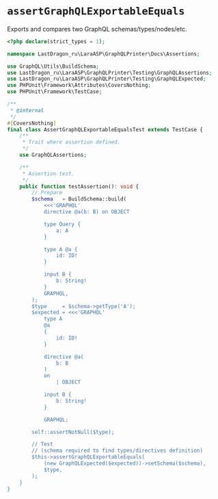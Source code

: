 # `assertGraphQLExportableEquals`

Exports and compares two GraphQL schemas/types/nodes/etc.

[include:example]: ./AssertGraphQLExportableEqualsTest.php
[//]: # (start: 133d4e1cb1ecae97bc0bc725a805d078526526302c85ce377f2d8494690c3070)
[//]: # (warning: Generated automatically. Do not edit.)

```php
<?php declare(strict_types = 1);

namespace LastDragon_ru\LaraASP\GraphQLPrinter\Docs\Assertions;

use GraphQL\Utils\BuildSchema;
use LastDragon_ru\LaraASP\GraphQLPrinter\Testing\GraphQLAssertions;
use LastDragon_ru\LaraASP\GraphQLPrinter\Testing\GraphQLExpected;
use PHPUnit\Framework\Attributes\CoversNothing;
use PHPUnit\Framework\TestCase;

/**
 * @internal
 */
#[CoversNothing]
final class AssertGraphQLExportableEqualsTest extends TestCase {
    /**
     * Trait where assertion defined.
     */
    use GraphQLAssertions;

    /**
     * Assertion test.
     */
    public function testAssertion(): void {
        // Prepare
        $schema   = BuildSchema::build(
            <<<'GRAPHQL'
            directive @a(b: B) on OBJECT

            type Query {
                a: A
            }

            type A @a {
                id: ID!
            }

            input B {
                b: String!
            }
            GRAPHQL,
        );
        $type     = $schema->getType('A');
        $expected = <<<'GRAPHQL'
            type A
            @a
            {
                id: ID!
            }

            directive @a(
                b: B
            )
            on
                | OBJECT

            input B {
                b: String!
            }

            GRAPHQL;

        self::assertNotNull($type);

        // Test
        // (schema required to find types/directives definition)
        $this->assertGraphQLExportableEquals(
            (new GraphQLExpected($expected))->setSchema($schema),
            $type,
        );
    }
}
```

[//]: # (end: 133d4e1cb1ecae97bc0bc725a805d078526526302c85ce377f2d8494690c3070)
